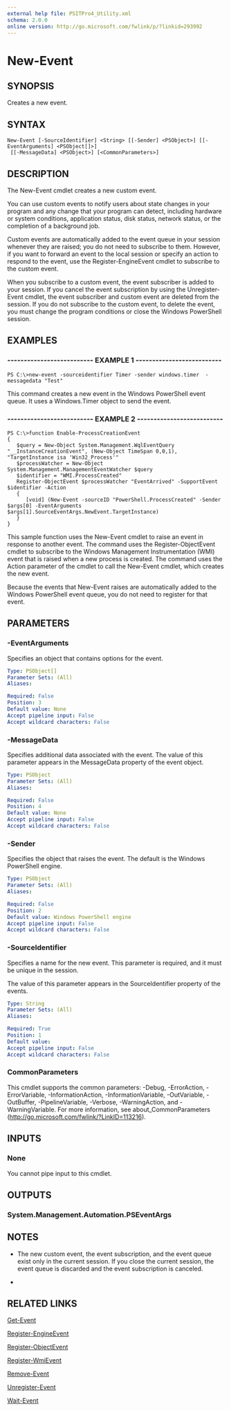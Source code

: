 ```yaml
---
external help file: PSITPro4_Utility.xml
schema: 2.0.0
online version: http://go.microsoft.com/fwlink/p/?linkid=293992
---
```


# New-Event
## SYNOPSIS
Creates a new event.
## SYNTAX

```
New-Event [-SourceIdentifier] <String> [[-Sender] <PSObject>] [[-EventArguments] <PSObject[]>]
 [[-MessageData] <PSObject>] [<CommonParameters>]
```

## DESCRIPTION
The New-Event cmdlet creates a new custom event.

You can use custom events to notify users about state changes in your program and any change that your program can detect, including hardware or system conditions, application status, disk status, network status, or the completion of a background job.

Custom events are automatically added to the event queue in your session whenever they are raised; you do not need to subscribe to them.
However, if you want to forward an event to the local session or specify an action to respond to the event, use the Register-EngineEvent cmdlet to subscribe to the custom event.

When you subscribe to a custom event, the event subscriber is added to your session.
If you cancel the event subscription by using the Unregister-Event cmdlet, the event subscriber and custom event are deleted from the session.
If you do not subscribe to the custom event, to delete the event, you must change the program conditions or close the Windows PowerShell session.
## EXAMPLES

### -------------------------- EXAMPLE 1 --------------------------
```
PS C:\>new-event -sourceidentifier Timer -sender windows.timer  -messagedata "Test"
```

This command creates a new event in the Windows PowerShell event queue.
It uses a Windows.Timer object to send the event.
### -------------------------- EXAMPLE 2 --------------------------
```
PS C:\>function Enable-ProcessCreationEvent
{
   $query = New-Object System.Management.WqlEventQuery "__InstanceCreationEvent", (New-Object TimeSpan 0,0,1), "TargetInstance isa 'Win32_Process'"
   $processWatcher = New-Object System.Management.ManagementEventWatcher $query
   $identifier = "WMI.ProcessCreated"
   Register-ObjectEvent $processWatcher "EventArrived" -SupportEvent $identifier -Action 
   {
      [void] (New-Event -sourceID "PowerShell.ProcessCreated" -Sender $args[0] -EventArguments $args[1].SourceEventArgs.NewEvent.TargetInstance)
   }
}
```

This sample function uses the New-Event cmdlet to raise an event in response to another event.
The command uses the Register-ObjectEvent cmdlet to subscribe to the Windows Management Instrumentation (WMI) event that is raised when a new process is created.
The command uses the Action parameter of the cmdlet to call the New-Event cmdlet, which creates the new event.

Because the events that New-Event raises are automatically added to the Windows PowerShell event queue, you do not need to register for that event.
## PARAMETERS

### -EventArguments
Specifies an object that contains options for the event.

```yaml
Type: PSObject[]
Parameter Sets: (All)
Aliases: 

Required: False
Position: 3
Default value: None
Accept pipeline input: False
Accept wildcard characters: False
```

### -MessageData
Specifies additional data associated with the event.
The value of this parameter appears in the MessageData property of the event object.

```yaml
Type: PSObject
Parameter Sets: (All)
Aliases: 

Required: False
Position: 4
Default value: None
Accept pipeline input: False
Accept wildcard characters: False
```

### -Sender
Specifies the object that raises the event.
The default is the Windows PowerShell engine.

```yaml
Type: PSObject
Parameter Sets: (All)
Aliases: 

Required: False
Position: 2
Default value: Windows PowerShell engine
Accept pipeline input: False
Accept wildcard characters: False
```

### -SourceIdentifier
Specifies a name for the new event.
This parameter is required, and it must be unique in the session.

The value of this parameter appears in the SourceIdentifier property of the events.

```yaml
Type: String
Parameter Sets: (All)
Aliases: 

Required: True
Position: 1
Default value: 
Accept pipeline input: False
Accept wildcard characters: False
```

### CommonParameters
This cmdlet supports the common parameters: -Debug, -ErrorAction, -ErrorVariable, -InformationAction, -InformationVariable, -OutVariable, -OutBuffer, -PipelineVariable, -Verbose, -WarningAction, and -WarningVariable. For more information, see about_CommonParameters (http://go.microsoft.com/fwlink/?LinkID=113216).
## INPUTS

### None
You cannot pipe input to this cmdlet.
## OUTPUTS

### System.Management.Automation.PSEventArgs

## NOTES
* The new custom event, the event subscription, and the event queue exist only in the current session. If you close the current session, the event queue is discarded and the event subscription is canceled.

*
## RELATED LINKS

[Get-Event](Get-Event.md)

[Register-EngineEvent](Register-EngineEvent.md)

[Register-ObjectEvent](Register-ObjectEvent.md)

[Register-WmiEvent](../Microsoft.Powershell.Management/Register-WmiEvent.md)

[Remove-Event](Remove-Event.md)

[Unregister-Event](Unregister-Event.md)

[Wait-Event](Wait-Event.md)

